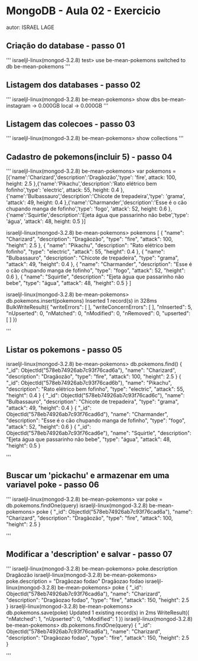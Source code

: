 
# MongoDB - Aula 02 - Exercicio
autor: ISRAEL LAGE

## Criação do database - passo 01
'''
israeljl-linux(mongod-3.2.8) test> use be-mean-pokemons
switched to db be-mean-pokemons
'''

## Listagem dos databases - passo 02
'''
israeljl-linux(mongod-3.2.8) be-mean-pokemons> show dbs
be-mean-instagram → 0.000GB
local             → 0.000GB
'''

## Listagem das colecoes - passo 03
'''
israeljl-linux(mongod-3.2.8) be-mean-pokemons> show collections
'''
## Cadastro de pokemons(incluir 5) - passo 04
'''
israeljl-linux(mongod-3.2.8) be-mean-pokemons> var pokemons = [{'name':'Charizard','description':'Dragãozão','type': 'fire', attack: 100, height: 2.5 },{'name':'Pikachu','description':'Rato elétrico bem fofinho','type': 'electric', attack: 55, height: 0.4 },{'name':'Bulbassauro','description':'Chicote de trepadeira','type': 'grama', 'attack': 49, height: 0.4 },{'name':'Charmander','description':'Esse é o cão chupando manga de fofinho','type': 'fogo', 'attack': 52, height: 0.6 },{'name':'Squirtle','description':'Ejeta água que passarinho não bebe','type': 'água', 'attack': 48, height: 0.5 }]


israeljl-linux(mongod-3.2.8) be-mean-pokemons> pokemons
[
  {
    "name": "Charizard",
    "description": "Dragãozão",
    "type": "fire",
    "attack": 100,
    "height": 2.5
  },
  {
    "name": "Pikachu",
    "description": "Rato elétrico bem fofinho",
    "type": "electric",
    "attack": 55,
    "height": 0.4
  },
  {
    "name": "Bulbassauro",
    "description": "Chicote de trepadeira",
    "type": "grama",
    "attack": 49,
    "height": 0.4
  },
  {
    "name": "Charmander",
    "description": "Esse é o cão chupando manga de fofinho",
    "type": "fogo",
    "attack": 52,
    "height": 0.6
  },
  {
    "name": "Squirtle",
    "description": "Ejeta água que passarinho não bebe",
    "type": "água",
    "attack": 48,
    "height": 0.5
  }
]

israeljl-linux(mongod-3.2.8) be-mean-pokemons> db.pokemons.insert(pokemons)
Inserted 1 record(s) in 328ms
BulkWriteResult({
  "writeErrors": [ ],
  "writeConcernErrors": [ ],
  "nInserted": 5,
  "nUpserted": 0,
  "nMatched": 0,
  "nModified": 0,
  "nRemoved": 0,
  "upserted": [ ]
})

'''

## Listar os pokemons - passo 05

israeljl-linux(mongod-3.2.8) be-mean-pokemons> db.pokemons.find()
{
  "_id": ObjectId("578eb74926ab7c93f76cad6a"),
  "name": "Charizard",
  "description": "Dragãozão",
  "type": "fire",
  "attack": 100,
  "height": 2.5
}
{
  "_id": ObjectId("578eb74926ab7c93f76cad6b"),
  "name": "Pikachu",
  "description": "Rato elétrico bem fofinho",
  "type": "electric",
  "attack": 55,
  "height": 0.4
}
{
  "_id": ObjectId("578eb74926ab7c93f76cad6c"),
  "name": "Bulbassauro",
  "description": "Chicote de trepadeira",
  "type": "grama",
  "attack": 49,
  "height": 0.4
}
{
  "_id": ObjectId("578eb74926ab7c93f76cad6d"),
  "name": "Charmander",
  "description": "Esse é o cão chupando manga de fofinho",
  "type": "fogo",
  "attack": 52,
  "height": 0.6
}
{
  "_id": ObjectId("578eb74926ab7c93f76cad6e"),
  "name": "Squirtle",
  "description": "Ejeta água que passarinho não bebe",
  "type": "água",
  "attack": 48,
  "height": 0.5
}

'''

## Buscar um 'pickachu' e armazenar em uma variavel poke - passo 06

'''
israeljl-linux(mongod-3.2.8) be-mean-pokemons> var poke = db.pokemons.findOne(query)
israeljl-linux(mongod-3.2.8) be-mean-pokemons> poke
{
  "_id": ObjectId("578eb74926ab7c93f76cad6a"),
  "name": "Charizard",
  "description": "Dragãozão",
  "type": "fire",
  "attack": 100,
  "height": 2.5
}

'''

## Modificar a 'description' e salvar - passo 07

'''
israeljl-linux(mongod-3.2.8) be-mean-pokemons> poke.description
Dragãozão
israeljl-linux(mongod-3.2.8) be-mean-pokemons> poke.description = "Dragãozao fodao"
Dragãozao fodao
israeljl-linux(mongod-3.2.8) be-mean-pokemons> poke
{
  "_id": ObjectId("578eb74926ab7c93f76cad6a"),
  "name": "Charizard",
  "description": "Dragãozao fodao",
  "type": "fire",
  "attack": 150,
  "height": 2.5
}
israeljl-linux(mongod-3.2.8) be-mean-pokemons> db.pokemons.save(poke)
Updated 1 existing record(s) in 2ms
WriteResult({
  "nMatched": 1,
  "nUpserted": 0,
  "nModified": 1
})
israeljl-linux(mongod-3.2.8) be-mean-pokemons> db.pokemons.findOne(query)
{
  "_id": ObjectId("578eb74926ab7c93f76cad6a"),
  "name": "Charizard",
  "description": "Dragãozao fodao",
  "type": "fire",
  "attack": 150,
  "height": 2.5
}


'''
